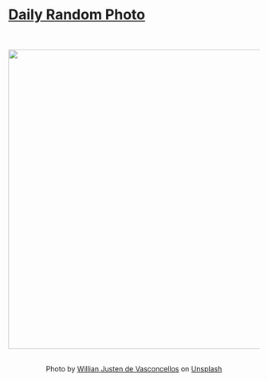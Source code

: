 # [Daily Random Photo](https://www.dailyrandomphoto.com/)

<div align="center">
  <br>
  <br>
  <a href="https://www.dailyrandomphoto.com/p/2025/2025-10-21/"><img src="https://images.unsplash.com/photo-1731370963892-32c7347cd2d8?crop=entropy&cs=tinysrgb&fit=max&fm=jpg&ixid=M3w3NzUwOHwwfDF8cmFuZG9tfHx8fHx8fHx8MTc2MTAwNzUxNXw&ixlib=rb-4.1.0&q=80&w=1080" width="600px"></a>
  <br>
  <br>
  <p class="has-text-grey">Photo by <a href="https://unsplash.com/@willianjusten?utm_source=Daily%20Random%20Photo&amp;utm_medium=referral" target="_blank" rel="noopener noreferrer">Willian Justen de Vasconcellos</a> on <a href="https://unsplash.com/photos/an-aerial-view-of-a-city-with-tall-buildings-w6cZxwdTMCM?utm_source=Daily%20Random%20Photo&amp;utm_medium=referral" target="_blank" rel="noopener noreferrer">Unsplash</a></p>
</div>
